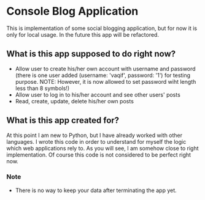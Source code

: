 # Console Blog Application

This is implementation of some social blogging application, but for now it is only for local usage. In the future this app will be refactored.

## What is this app supposed to do right now?

* Allow user to create his/her own account with username and password (there is one user added (username: 'vaqif', password: '1') for testing purpose. NOTE: However, it is now allowed to set password wiht length less than 8 symbols!)
* Allow user to log in to his/her account and see other users' posts
* Read, create, update, delete his/her own posts

## What is this app created for?

At this point I am new to Python, but I have already worked with other languages. 
I wrote this code in order to understand for myself the logic which web applications rely to. As you will see, I am somehow close to right implementation. Of course this code is not considered to be perfect right now.

### Note

* There is no way to keep your data after terminating the app yet.
